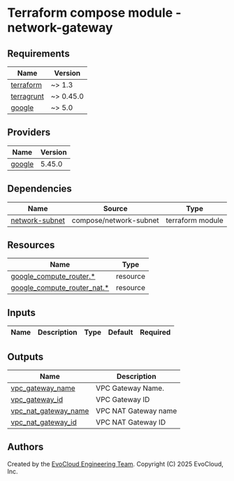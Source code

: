<!-- BEGIN_TF_DOCS -->
# Terraform compose module - network-gateway

## Requirements

| Name                                                                        | Version   |
|-----------------------------------------------------------------------------|-----------|
| <a name="requirement_terraform"></a> [terraform](#requirement\_terraform)   | ~> 1.3    |
| <a name="requirement_terragrunt"></a> [terragrunt](#requirement\_terraform) | ~> 0.45.0 |
| <a name="requirement_google"></a> [google](#requirement\_google)            | ~> 5.0    |

## Providers

| Name | Version |
|------|---------|
| <a name="provider_google"></a> [google](#provider\_google) | 5.45.0 |

## Dependencies

| Name                                                                                                 | Source                | Type             |
|------------------------------------------------------------------------------------------------------|-----------------------|------------------|
| <a name="depedencies_network-subnet"></a> [network-subnet](#dependencies\_network-subnet)            | compose/network-subnet | terraform module |

## Resources

| Name                                                                                                                                               | Type        |
|----------------------------------------------------------------------------------------------------------------------------------------------------|-------------|
| [google_compute_router.*](https://registry.terraform.io/providers/hashicorp/google/latest/docs/resources/compute_router)                         | resource    | | resource    |
| [google_compute_router_nat.*](https://registry.terraform.io/providers/hashicorp/google/latest/docs/resources/compute_router_nat)                       | resource    |

## Inputs

| Name                                                                 | Description                                        | Type      | Default                                                   | Required |
|----------------------------------------------------------------------|----------------------------------------------------|-----------|-----------------------------------------------------------|:--------:|

## Outputs

| Name | Description       |
|------|-------------------|
| <a name="output_vpc_gateway_name"></a> [vpc_gateway_name](#output\_vpc_gateway_name) | VPC Gateway Name. |
| <a name="output_vpc_gateway_id"></a> [vpc_gateway_id](#output\_vpc_gateway_id) | VPC Gateway ID    |
| <a name="output_vpc_nat_gateway_name"></a> [vpc_nat_gateway_name](#output\_vpc_nat_gateway_name) | VPC NAT Gateway name    |
| <a name="output_vpc_nat_gateway_id"></a> [vpc_nat_gateway_id](#output\_vpc_nat_gateway_id) | VPC NAT Gateway ID    |

## Authors

Created by the [EvoCloud Engineering Team](https://evocloud.dev). Copyright (C) 2025 EvoCloud, Inc.

<!-- END_TF_DOCS -->